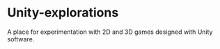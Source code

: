 # Unity-explorations
A place for experimentation with 2D and 3D games designed with Unity software.
